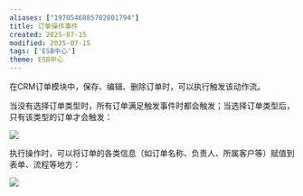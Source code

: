 ```yaml
---
aliases: ["1970546885702801794"]
title: 订单操作事件
created: 2025-07-15
modified: 2025-07-15
tags: ['ESB中心']
theme: ESB中心
---
```


在CRM订单模块中，保存、编辑、删除订单时，可以执行触发该动作流。

当没有选择订单类型时，所有订单满足触发事件时都会触发；当选择订单类型后，只有该类型的订单才会触发：

![](495631fe160d0ab730bf6ede60b915c1.jpg)

执行操作时，可以将订单的各类信息（如订单名称、负责人、所属客户等）赋值到表单、流程等地方：

![](09d07f079a2313f0c21cb7a3f09a0cab.jpg)